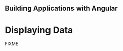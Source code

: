 <!-- .slide: data-background="../content/images/title-slide.jpg" -->

## Building Applications with Angular

# Displaying Data

FIXME
